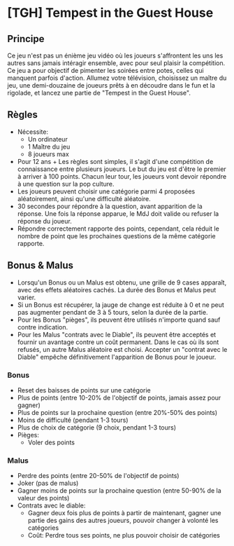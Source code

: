 
# [TGH] Tempest in the Guest House
## Principe
Ce jeu n'est pas un énième jeu vidéo où les joueurs s'affrontent les uns les autres sans jamais intéragir ensemble, avec pour seul plaisir la compétition. Ce jeu a pour objectif de pimenter les soirées entre potes, celles qui manquent parfois d'action.
Allumez votre télévision, choisissez un maître du jeu, une demi-douzaine de joueurs prêts à en découdre dans le fun et la rigolade, et lancez une partie de "Tempest in the Guest House".
## Règles
- Nécessite:
	- Un ordinateur
	- 1 Maître du jeu
	- 8 joueurs max
- Pour 12 ans +
Les règles sont simples, il s'agit d'une compétition de connaissance entre plusieurs joueurs. Le but du jeu est d'être le premier à arriver à 100 points.
Chacun leur tour, les joueurs vont devoir répondre à une question sur la pop culture.
- Les joueurs peuvent choisir une catégorie parmi 4 proposées aléatoirement, ainsi qu'une difficulté aléatoire.
- 30 secondes pour répondre à la question, avant apparition de la réponse. Une fois la réponse apparue, le MdJ doit valide ou refuser la réponse du joueur.
- Répondre correctement rapporte des points, cependant, cela réduit le nombre de point que les prochaines questions de la même catégorie rapporte.

## Bonus & Malus
- Lorsqu'un Bonus ou un Malus est obtenu, une grille de 9 cases apparaît, avec des effets aléatoires cachés. La durée des Bonus et Malus peut varier.
- Si un Bonus est récupérer, la jauge de change est réduite à 0 et ne peut pas augmenter pendant de 3 à 5 tours, selon la durée de la partie.
- Pour les Bonus "pièges", ils peuvent être utilisés n'importe quand sauf contre indication.
- Pour les Malus "contrats avec le Diable", ils peuvent être acceptés et fournir un avantage contre un coût permanent. Dans le cas où ils sont refusés, un autre Malus aléatoire est choisi. Accepter un "contrat avec le Diable" empêche définitivement l'apparition de Bonus pour le joueur.
### Bonus
- Reset des baisses de points sur une catégorie
- Plus de points (entre 10-20% de l'objectif de points, jamais assez pour gagner)
- Plus de points sur la prochaine question (entre 20%-50% des points)
- Moins de difficulté (pendant 1-3 tours)
- Plus de choix de catégorie (9 choix, pendant 1-3 tours)
- Pièges:
	- Voler des points
### Malus
- Perdre des points (entre 20-50% de l'objectif de points)
- Joker (pas de malus)
- Gagner moins de points sur la prochaine question (entre 50-90% de la valeur des points)
- Contrats avec le diable:
	- Gagner deux fois plus de points à partir de maintenant, gagner une partie des gains des autres joueurs, pouvoir changer à volonté les catégories
	- Coût: Perdre tous ses points, ne plus pouvoir choisir de catégories
